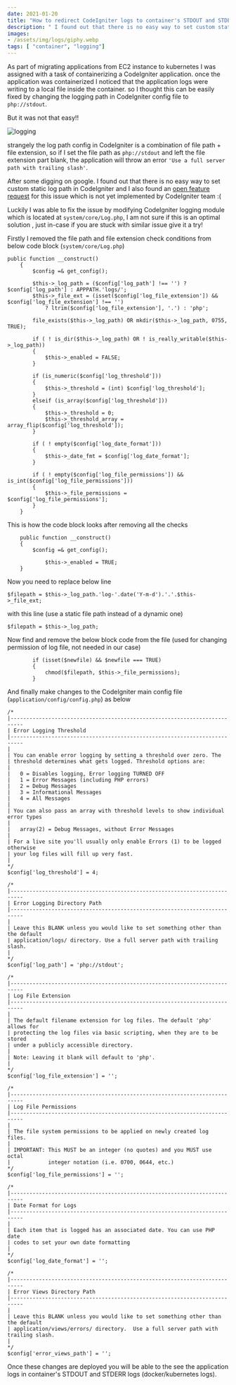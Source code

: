```yaml
---
date: 2021-01-20
title: "How to redirect CodeIgniter logs to container's STDOUT and STDERR"
description: " I found out that there is no easy way to set custom static log path in CodeIgniter"
images:
- /assets/img/logs/giphy.webp
tags: [ "container", "logging"]
---
```

As part of migrating applications from EC2 instance to kubernetes I was assigned with a task of containerizing a CodeIgniter application. once the application was containerized I noticed that the application logs were writing to a local file inside the container. so I thought this can be easily fixed by changing the logging path in CodeIgniter config file to `php://stdout`. 

But it was not that easy!! 

![logging](/assets/img/logs/giphy.webp)

strangely the log path config in CodeIgniter is a combination of file path + file extension, so if I set the file path as `php://stdout` and left the file extension part blank, the application will throw an error `'Use a full server path with trailing slash'`.

After some digging on google. I found out that there is no easy way to set custom static log path in CodeIgniter and I also found an [open feature request](https://github.com/bcit-ci/CodeIgniter/issues/5648) for this issue which is not yet implemented by CodeIgniter team :(

Luckily I was able to fix the issue by modifying CodeIgniter logging module which is located at `system/core/Log.php`, I am not sure if this is an optimal solution , just in-case if you are stuck with similar issue give it a try! 

Firstly I removed the file path and file extension check conditions from below code block (`system/core/Log.php`)

```
public function __construct()
	{
		$config =& get_config();

		$this->_log_path = ($config['log_path'] !== '') ? $config['log_path'] : APPPATH.'logs/';
		$this->_file_ext = (isset($config['log_file_extension']) && $config['log_file_extension'] !== '')
			? ltrim($config['log_file_extension'], '.') : 'php';

		file_exists($this->_log_path) OR mkdir($this->_log_path, 0755, TRUE);

		if ( ! is_dir($this->_log_path) OR ! is_really_writable($this->_log_path))
		{
			$this->_enabled = FALSE;
		}

		if (is_numeric($config['log_threshold']))
		{
			$this->_threshold = (int) $config['log_threshold'];
		}
		elseif (is_array($config['log_threshold']))
		{
			$this->_threshold = 0;
			$this->_threshold_array = array_flip($config['log_threshold']);
		}

		if ( ! empty($config['log_date_format']))
		{
			$this->_date_fmt = $config['log_date_format'];
		}

		if ( ! empty($config['log_file_permissions']) && is_int($config['log_file_permissions']))
		{
			$this->_file_permissions = $config['log_file_permissions'];
		}
	}
```
This is how the code block looks after removing all the checks

```
	public function __construct()
	{
		$config =& get_config();

			$this->_enabled = TRUE;
	}
```	

Now you need to replace below line 

```
$filepath = $this->_log_path.'log-'.date('Y-m-d').'.'.$this->_file_ext;
```
with this line (use a static file path instead of a dynamic one)

```
$filepath = $this->_log_path;
```
Now find and remove the below block code from the file (used for changing permission of log file, not needed in our case)

```
		if (isset($newfile) && $newfile === TRUE)
		{
			chmod($filepath, $this->_file_permissions);
		}
```		

And finally make changes to the CodeIgniter main config file (`application/config/config.php`) as below

```
/*
|--------------------------------------------------------------------------
| Error Logging Threshold
|--------------------------------------------------------------------------
|
| You can enable error logging by setting a threshold over zero. The
| threshold determines what gets logged. Threshold options are:
|
|	0 = Disables logging, Error logging TURNED OFF
|	1 = Error Messages (including PHP errors)
|	2 = Debug Messages
|	3 = Informational Messages
|	4 = All Messages
|
| You can also pass an array with threshold levels to show individual error types
|
| 	array(2) = Debug Messages, without Error Messages
|
| For a live site you'll usually only enable Errors (1) to be logged otherwise
| your log files will fill up very fast.
|
*/
$config['log_threshold'] = 4;

/*
|--------------------------------------------------------------------------
| Error Logging Directory Path
|--------------------------------------------------------------------------
|
| Leave this BLANK unless you would like to set something other than the default
| application/logs/ directory. Use a full server path with trailing slash.
|
*/
$config['log_path'] = 'php://stdout';

/*
|--------------------------------------------------------------------------
| Log File Extension
|--------------------------------------------------------------------------
|
| The default filename extension for log files. The default 'php' allows for
| protecting the log files via basic scripting, when they are to be stored
| under a publicly accessible directory.
|
| Note: Leaving it blank will default to 'php'.
|
*/
$config['log_file_extension'] = '';

/*
|--------------------------------------------------------------------------
| Log File Permissions
|--------------------------------------------------------------------------
|
| The file system permissions to be applied on newly created log files.
|
| IMPORTANT: This MUST be an integer (no quotes) and you MUST use octal
|            integer notation (i.e. 0700, 0644, etc.)
*/
$config['log_file_permissions'] = '';

/*
|--------------------------------------------------------------------------
| Date Format for Logs
|--------------------------------------------------------------------------
|
| Each item that is logged has an associated date. You can use PHP date
| codes to set your own date formatting
|
*/
$config['log_date_format'] = '';

/*
|--------------------------------------------------------------------------
| Error Views Directory Path
|--------------------------------------------------------------------------
|
| Leave this BLANK unless you would like to set something other than the default
| application/views/errors/ directory.  Use a full server path with trailing slash.
|
*/
$config['error_views_path'] = '';

```

Once these changes are deployed you will be able to the see the application logs in container's STDOUT and STDERR logs (docker/kubernetes logs).


